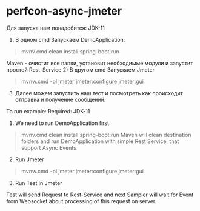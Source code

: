 # perfcon-async-jmeter

Для запуска нам понадобится:
JDK-11
1)  В одном cmd Запускаем DemoApplication: 
>mvnv.cmd clean install spring-boot:run

Maven - очистит все папки, установит необходимые модули и запустит простой Rest-Service
2) В другом cmd Запускаем Jmeter
> mvnw.cmd -pl jmeter jmeter:configure jmeter:gui

3) Далее можем запустить наш тест и посмотреть как происходит отправка и получение сообщений.


To  run example:
Required: JDK-11
1) We need to run DemoApplication first
>mvnv.cmd clean install spring-boot:run
Maven will clean destination folders and run DemoApplication with simple Rest Service, that support Async Events

2) Run Jmeter 
> mvnw.cmd -pl jmeter jmeter:configure jmeter:gui

3) Run Test in Jmeter

Test will send Request to Rest-Service and next Sampler will wait for Event from Websocket about processing of this request on server.
